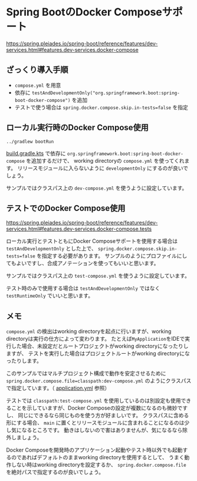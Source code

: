 # Spring BootのDocker Composeサポート

https://spring.pleiades.io/spring-boot/reference/features/dev-services.html#features.dev-services.docker-compose

## ざっくり導入手順

- `compose.yml` を用意
- 依存に `testAndDevelopmentOnly("org.springframework.boot:spring-boot-docker-compose")` を追加
- テストで使う場合は `spring.docker.compose.skip.in-tests=false` を指定

## ローカル実行時のDocker Compose使用

```shell
../gradlew bootRun
```

[build.gradle.kts](build.gradle.kts) で依存に `org.springframework.boot:spring-boot-docker-compose` を追加するだけで、
working directoryの `compose.yml` を使ってくれます。
リリースモジュールに入らないように `developmentOnly` にするのが良いでしょう。

サンプルではクラスパス上の `dev-compose.yml` を使うように設定しています。

## テストでのDocker Compose使用

https://spring.pleiades.io/spring-boot/reference/features/dev-services.html#features.dev-services.docker-compose.tests

ローカル実行とテストともにDocker Composeサポートを使用する場合は `testAndDevelopmentOnly` とした上で、
`spring.docker.compose.skip.in-tests=false` を指定する必要があります。
サンプルのようにプロファイルにしてもよいですし、合成アノテーションを使ってもいいと思います。

サンプルではクラスパス上の `test-compose.yml` を使うように設定しています。

テスト時のみで使用する場合は `testAndDevelopmentOnly` ではなく `testRuntimeOnly` でいいと思います。

## メモ

`compose.yml` の検出はworking directoryを起点に行いますが、working directoryは実行の仕方によって変わります。
たとえば`MyApplication`をIDEで実行した場合、未設定だとルートプロジェクトがworking directoryになったりしますが、
テストを実行した場合はプロジェクトルートがworking directoryになったりします。

このサンプルではマルチプロジェクト構成で動作を安定させるために `spring.docker.compose.file=classpath:dev-compose.yml`
のようにクラスパスで指定しています。（ [application.yml](./src/main/resources/application.yml) 参照）

テストでは `classpath:test-compose.yml` を使用しているのは別設定も使用できることを示していますが、Docker Composeの設定が複数になるのも微妙ですし、
同じにできるなら同じものを使う方が好ましいです。
クラスパスに含める形にする場合、 `main` に置くとリリースモジュールに含まれることになるのは少し気になるところです。
動きはしないので害はありませんが、気になるなら除外しましょう。

Docker Composeを開発時のアプリケーション起動やテスト時以外でも起動するのであればデフォルトのままworking directoryを使用するとして、
うまく動作しない時はworking directoryを設定するか、 `spring.docker.compose.file` を絶対パスで指定するのが良いでしょう。
